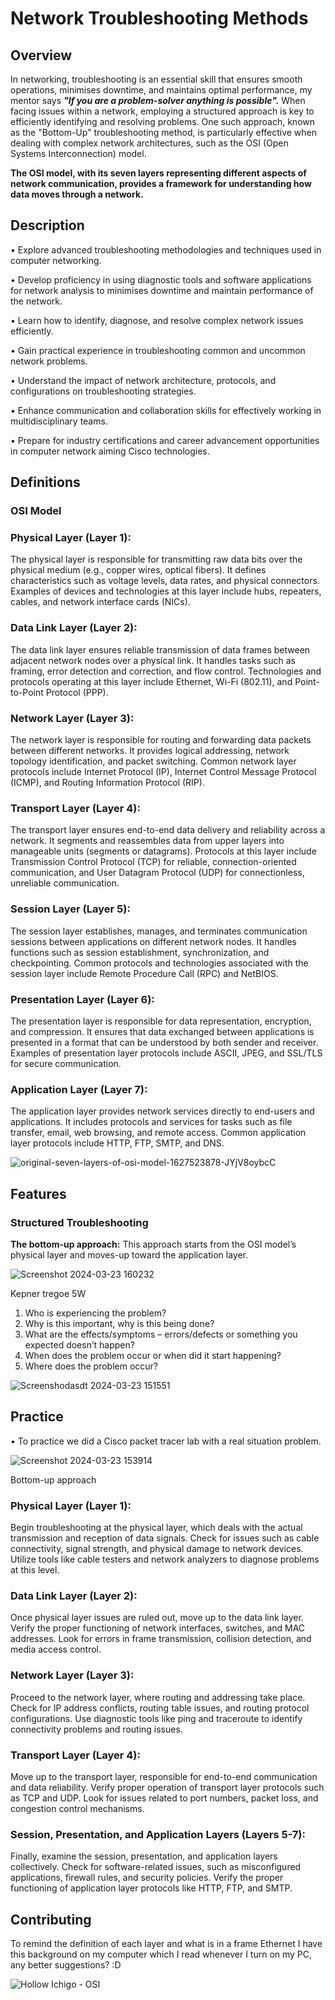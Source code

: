 # Network Troubleshooting Methods

## Overview
In networking, troubleshooting is an essential skill that ensures smooth operations, minimises downtime, and maintains optimal performance, my mentor says ***"If you are a problem-solver anything is possible".*** When facing issues within a network, employing a structured approach is key to efficiently identifying and resolving problems. One such approach, known as the "Bottom-Up" troubleshooting method, is particularly effective when dealing with complex network architectures, such as the OSI (Open Systems Interconnection) model.

**The OSI model, with its seven layers representing different aspects of network communication, provides a framework for understanding how data moves through a network.** 

## Description
• Explore advanced troubleshooting methodologies and techniques used in computer networking.

• Develop proficiency in using diagnostic tools and software applications for network analysis to minimises downtime and maintain performance of the network.

• Learn how to identify, diagnose, and resolve complex network issues efficiently.

• Gain practical experience in troubleshooting common and uncommon network problems.

• Understand the impact of network architecture, protocols, and configurations on troubleshooting strategies.

• Enhance communication and collaboration skills for effectively working in multidisciplinary teams.

• Prepare for industry certifications and career advancement opportunities in computer network aiming Cisco technologies.

## Definitions

### OSI Model 

### Physical Layer (Layer 1):

The physical layer is responsible for transmitting raw data bits over the physical medium (e.g., copper wires, optical fibers).
It defines characteristics such as voltage levels, data rates, and physical connectors.
Examples of devices and technologies at this layer include hubs, repeaters, cables, and network interface cards (NICs).

### Data Link Layer (Layer 2):

The data link layer ensures reliable transmission of data frames between adjacent network nodes over a physical link.
It handles tasks such as framing, error detection and correction, and flow control.
Technologies and protocols operating at this layer include Ethernet, Wi-Fi (802.11), and Point-to-Point Protocol (PPP).

### Network Layer (Layer 3):

The network layer is responsible for routing and forwarding data packets between different networks.
It provides logical addressing, network topology identification, and packet switching.
Common network layer protocols include Internet Protocol (IP), Internet Control Message Protocol (ICMP), and Routing Information Protocol (RIP).

### Transport Layer (Layer 4):

The transport layer ensures end-to-end data delivery and reliability across a network.
It segments and reassembles data from upper layers into manageable units (segments or datagrams).
Protocols at this layer include Transmission Control Protocol (TCP) for reliable, connection-oriented communication, and User Datagram Protocol (UDP) for connectionless, unreliable communication.

### Session Layer (Layer 5):

The session layer establishes, manages, and terminates communication sessions between applications on different network nodes.
It handles functions such as session establishment, synchronization, and checkpointing.
Common protocols and technologies associated with the session layer include Remote Procedure Call (RPC) and NetBIOS.

### Presentation Layer (Layer 6):

The presentation layer is responsible for data representation, encryption, and compression.
It ensures that data exchanged between applications is presented in a format that can be understood by both sender and receiver.
Examples of presentation layer protocols include ASCII, JPEG, and SSL/TLS for secure communication.

### Application Layer (Layer 7):

The application layer provides network services directly to end-users and applications.
It includes protocols and services for tasks such as file transfer, email, web browsing, and remote access.
Common application layer protocols include HTTP, FTP, SMTP, and DNS.

![original-seven-layers-of-osi-model-1627523878-JYjV8oybcC](https://github.com/andredcs/bottom-up2/assets/164593389/8d0e32f2-0eb8-4f77-8b10-8398e76854b9)

## Features

### Structured Troubleshooting

**The bottom-up approach:** This approach starts from the OSI model’s physical layer and moves-up toward the application layer.

![Screenshot 2024-03-23 160232](https://github.com/andredcs/bottom-up2/assets/164593389/27d04120-d6dd-4f55-b297-f4014f2b13d3)

Kepner tregoe 5W

1. Who is experiencing the problem?
2. Why is this important, why is this  being done?
3. What are the effects/symptoms – errors/defects or something you expected doesn’t happen?
4. When does the problem occur or when did it start happening?
5. Where does the problem occur?
   
![Screenshodasdt 2024-03-23 151551](https://github.com/andredcs/bottom-up2/assets/164593389/54f6dfba-2088-4028-842a-74ede025ad1b)


## Practice

• To practice we did a Cisco packet tracer lab with a real situation problem.

![Screenshot 2024-03-23 153914](https://github.com/andredcs/bottom-up2/assets/164593389/698a2beb-bfbd-49b9-b72d-8c07fbf4f569)

Bottom-up approach

### Physical Layer (Layer 1):

Begin troubleshooting at the physical layer, which deals with the actual transmission and reception of data signals.
Check for issues such as cable connectivity, signal strength, and physical damage to network devices.
Utilize tools like cable testers and network analyzers to diagnose problems at this level.

### Data Link Layer (Layer 2):

Once physical layer issues are ruled out, move up to the data link layer.
Verify the proper functioning of network interfaces, switches, and MAC addresses.
Look for errors in frame transmission, collision detection, and media access control.

### Network Layer (Layer 3):

Proceed to the network layer, where routing and addressing take place.
Check for IP address conflicts, routing table issues, and routing protocol configurations.
Use diagnostic tools like ping and traceroute to identify connectivity problems and routing issues.

### Transport Layer (Layer 4):

Move up to the transport layer, responsible for end-to-end communication and data reliability.
Verify proper operation of transport layer protocols such as TCP and UDP.
Look for issues related to port numbers, packet loss, and congestion control mechanisms.

### Session, Presentation, and Application Layers (Layers 5-7):

Finally, examine the session, presentation, and application layers collectively.
Check for software-related issues, such as misconfigured applications, firewall rules, and security policies.
Verify the proper functioning of application layer protocols like HTTP, FTP, and SMTP.

## Contributing

To remind the definition of each layer and what is in a frame Ethernet I have this background on my computer which I read whenever I turn on my PC, any better suggestions? :D 

![Hollow Ichigo - OSI](https://github.com/andredcs/bottom-up2/assets/164593389/fc351df3-a58c-4731-8a5d-03928ac841ac)

